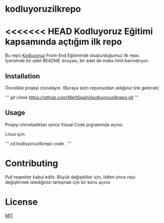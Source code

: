 # kodluyoruzilkrepo
<<<<<<< HEAD
Kodluyoruz Eğitimi kapsamında açtığım ilk repo
=======
Bu repo [Kodluyoruz](https://koduluyoruz.org) Front-End Eğitiminde oluşturduğumuz ilk repo. İçerisinde bir adet README dosyası, bir adet de index.html barındırıyor.

## Installation
Öncelikle projeyi clonelayın. (Buraya sizin reponuzdan aldığınız link gelecek)

'''
git clone https://github.com/MertSipahi/kodluyoruzilkrepo.git
'''

## Usage
Projeyi cloneladıktan sonra Visual Code prgramında açınız.

Linux için:

'''
cd kodluyoruzilkrepo
code .
'''

# Contributing
Pull reqestler kabul edilir. Büyük değişikliler için, lütfen önce neyi değiştirmek istediğinizi tartışmak için bir konu açınız

# License

[MIT](https://choosealicense.com/licenses/mit/)

